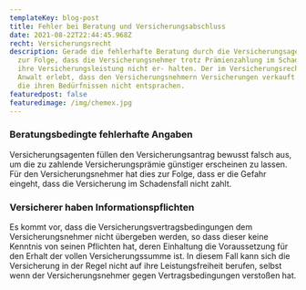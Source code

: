 ```yaml
---
templateKey: blog-post
title: Fehler bei Beratung und Versicherungsabschluss
date: 2021-08-22T22:44:45.968Z
recht: Versicherungsrecht
description: Gerade die fehlerhafte Beratung durch die Versicherungsagenten hat
  zur Folge, dass die Versicherungsnehmer trotz Prämienzahlung im Schadensfall
  ihre Versicherungsleistung nicht er- halten. Der im Versicherungsrecht tätige
  Anwalt erlebt, dass den Versicherungsnehmern Versicherungen verkauft wurden,
  die ihren Bedürfnissen nicht entsprachen.
featuredpost: false
featuredimage: /img/chemex.jpg
---
```

### Beratungsbedingte fehlerhafte Angaben

Versicherungsagenten füllen den Versicherungsantrag bewusst falsch aus, um die zu zahlende Versicherungsprämie günstiger erscheinen zu lassen. Für den Versicherungsnehmer hat dies zur Folge, dass er die Gefahr eingeht, dass die Versicherung im Schadensfall nicht zahlt.

### Versicherer haben Informationspflichten

Es kommt vor, dass die Versicherungsvertragsbedingungen dem Versicherungsnehmer nicht übergeben werden, so dass dieser keine Kenntnis von seinen Pflichten hat, deren Einhaltung die Voraussetzung für den Erhalt der vollen Versicherungssumme ist. In diesem Fall kann sich die Versicherung in der Regel nicht auf ihre Leistungsfreiheit berufen, selbst wenn der Versicherungsnehmer gegen Vertragsbedingungen verstoßen hat.